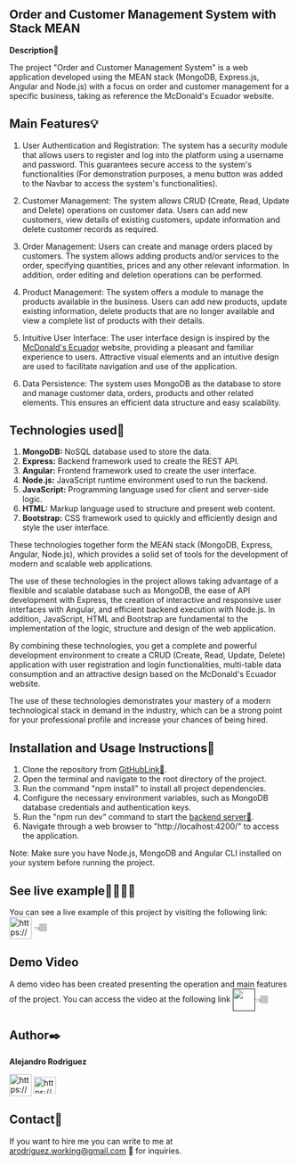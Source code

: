 
## Order and Customer Management System with Stack MEAN 
**Description**📝

The project "Order and Customer Management System" is a web application developed using the MEAN stack (MongoDB, Express.js, Angular and Node.js) with a focus on order and customer management for a specific business, taking as reference the McDonald's Ecuador website.

## Main Features💡
1. User Authentication and Registration: The system has a security module that allows users to register and log into the platform using a username and password. This guarantees secure access to the system's functionalities (For demonstration purposes, a menu button was added to the Navbar to access the system's functionalities).

2. Customer Management: The system allows CRUD (Create, Read, Update and Delete) operations on customer data. Users can add new customers, view details of existing customers, update information and delete customer records as required.

3. Order Management: Users can create and manage orders placed by customers. The system allows adding products and/or services to the order, specifying quantities, prices and any other relevant information. In addition, order editing and deletion operations can be performed.

4. Product Management: The system offers a module to manage the products available in the business. Users can add new products, update existing information, delete products that are no longer available and view a complete list of products with their details.

5. Intuitive User Interface: The user interface design is inspired by the  [McDonald's Ecuador](https://www.mcdonalds.com.ec/) website, providing a pleasant and familiar experience to users. Attractive visual elements and an intuitive design are used to facilitate navigation and use of the application.

6. Data Persistence: The system uses MongoDB as the database to store and manage customer data, orders, products and other related elements. This ensures an efficient data structure and easy scalability.

## Technologies used📱
1. **MongoDB:** NoSQL database used to store the data.
2. **Express:** Backend framework used to create the REST API.
3. **Angular:** Frontend framework used to create the user interface.
4. **Node.js:** JavaScript runtime environment used to run the backend.
5. **JavaScript:** Programming language used for client and server-side logic.
6. **HTML:** Markup language used to structure and present web content.
7. **Bootstrap:** CSS framework used to quickly and efficiently design and style the user interface.

These technologies together form the MEAN stack (MongoDB, Express, Angular, Node.js), which provides a solid set of tools for the development of modern and scalable web applications.

The use of these technologies in the project allows taking advantage of a flexible and scalable database such as MongoDB, the ease of API development with Express, the creation of interactive and responsive user interfaces with Angular, and efficient backend execution with Node.js. In addition, JavaScript, HTML and Bootstrap are fundamental to the implementation of the logic, structure and design of the web application.

By combining these technologies, you get a complete and powerful development environment to create a CRUD (Create, Read, Update, Delete) application with user registration and login functionalities, multi-table data consumption and an attractive design based on the McDonald's Ecuador website.

The use of these technologies demonstrates your mastery of a modern technological stack in demand in the industry, which can be a strong point for your professional profile and increase your chances of being hired.
## Installation and Usage Instructions📑

1. Clone the repository from [GitHubLink🔗](https://github.com/alejo-RB/react-tasks-application).
2. Open the terminal and navigate to the root directory of the project.
3. Run the command "npm install" to install all project dependencies.
4. Configure the necessary environment variables, such as MongoDB database credentials and authentication keys.
5. Run the "npm run dev" command to start the [backend server🔗](https://github.com/alejo-RB/stack-mean-backend).
6. Navigate through a web browser to "http://localhost:4200/" to access the application.

Note: Make sure you have Node.js, MongoDB and Angular CLI installed on your system before running the project.
## See live example👨🏽‍💻🔗

You can see a live example of this project by visiting the following link:
<a href="https://alejo-rb.github.io/stack-mean-frontend/" target="blank"><img align="center" src="https://img.icons8.com/color/48/internet--v1.png" alt="https://alejo-rb.github.io/stack-mean-frontend/" height="40" width="40" /></a> 👈🏽
## Demo Video
A demo video has been created presenting the operation and main features of the project. You can access the video at the following link <a href="" target="blank"><img align="center" src="https://img.icons8.com/matisse/100/youtube.png" alt="" height="40" width="40" /></a>👈🏽
## Author✒️
**Alejandro Rodriguez**
<p align="left">
<a href="https://github.com/alejo-RB" target="blank"><img align="center" src="https://img.icons8.com/ios-filled/150/null/github.png" alt="https://github.com/alejo-RB" height="40" width="40" /></a>
<a href="https://www.linkedin.com/in/alejandro-rb/" target="blank"><img align="center" src="https://raw.githubusercontent.com/rahuldkjain/github-profile-readme-generator/master/src/images/icons/Social/linked-in-alt.svg" alt="https://www.linkedin.com/in/alejandro-rb/" height="30" width="40" /></a> 
</p>


## Contact🧾
If you want to hire me you can write to me at arodriguez.working@gmail.com 📧 for inquiries.
